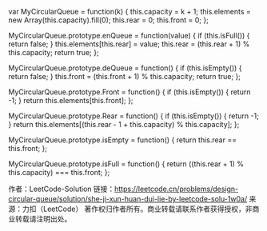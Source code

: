 var MyCircularQueue = function(k) {
    this.capacity = k + 1;
    this.elements = new Array(this.capacity).fill(0);
    this.rear = 0;
    this.front = 0;
};

MyCircularQueue.prototype.enQueue = function(value) {
    if (this.isFull()) {
        return false;
    }
    this.elements[this.rear] = value;
    this.rear = (this.rear + 1) % this.capacity;
    return true;
};

MyCircularQueue.prototype.deQueue = function() {
    if (this.isEmpty()) {
        return false;
    }
    this.front = (this.front + 1) % this.capacity;
    return true;
};

MyCircularQueue.prototype.Front = function() {
    if (this.isEmpty()) {
        return -1;
    }
    return this.elements[this.front];
};

MyCircularQueue.prototype.Rear = function() {
    if (this.isEmpty()) {
        return -1;
    }
    return this.elements[(this.rear - 1 + this.capacity) % this.capacity];
};

MyCircularQueue.prototype.isEmpty = function() {
    return this.rear == this.front;
};

MyCircularQueue.prototype.isFull = function() {
    return ((this.rear + 1) % this.capacity) === this.front;
};

作者：LeetCode-Solution
链接：https://leetcode.cn/problems/design-circular-queue/solution/she-ji-xun-huan-dui-lie-by-leetcode-solu-1w0a/
来源：力扣（LeetCode）
著作权归作者所有。商业转载请联系作者获得授权，非商业转载请注明出处。